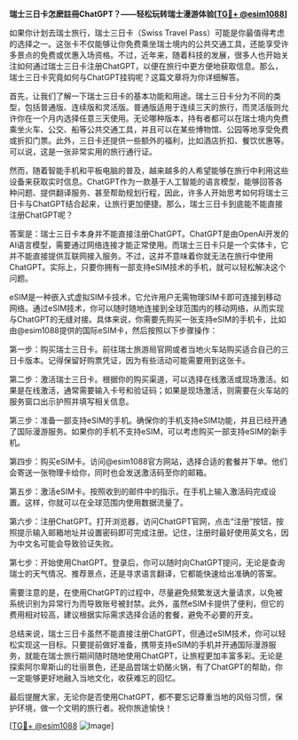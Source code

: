 **瑞士三日卡怎麽註冊ChatGPT？——轻松玩转瑞士漫游体验[[TG💪+ @esim1088](https://t.me/s/esim1088)]**

如果你计划去瑞士旅行，瑞士三日卡（Swiss Travel Pass）可能是你最值得考虑的选择之一。这张卡不仅能够让你免费乘坐瑞士境内的公共交通工具，还能享受许多景点的免费或优惠入场资格。不过，近年来，随着科技的发展，很多人也开始关注如何通过瑞士三日卡注册ChatGPT，以便在旅行中更方便地获取信息。那么，瑞士三日卡究竟如何与ChatGPT挂钩呢？这篇文章将为你详细解答。

首先，让我们了解一下瑞士三日卡的基本功能和用途。瑞士三日卡分为不同的类型，包括普通版、连续版和灵活版。普通版适用于连续三天的旅行，而灵活版则允许你在一个月内选择任意三天使用。无论哪种版本，持有者都可以在瑞士境内免费乘坐火车、公交、船等公共交通工具，并且可以在某些博物馆、公园等地享受免费或折扣门票。此外，三日卡还提供一些额外的福利，比如酒店折扣、餐饮优惠等。可以说，这是一张非常实用的旅行通行证。

然而，随着智能手机和平板电脑的普及，越来越多的人希望能够在旅行中利用这些设备来获取实时信息。ChatGPT作为一款基于人工智能的语言模型，能够回答各种问题、提供翻译服务、甚至帮助规划行程，因此，许多人开始思考如何将瑞士三日卡与ChatGPT结合起来，让旅行更加便捷。那么，瑞士三日卡到底能不能直接注册ChatGPT呢？

答案是：瑞士三日卡本身并不能直接注册ChatGPT。ChatGPT是由OpenAI开发的AI语言模型，需要通过网络连接才能正常使用。而瑞士三日卡只是一个实体卡，它并不能直接提供互联网接入服务。不过，这并不意味着你就无法在旅行中使用ChatGPT。实际上，只要你拥有一部支持eSIM技术的手机，就可以轻松解决这个问题。

eSIM是一种嵌入式虚拟SIM卡技术，它允许用户无需物理SIM卡即可连接到移动网络。通过eSIM技术，你可以随时随地连接到全球范围内的移动网络，从而实现与ChatGPT的无缝对接。具体来说，你需要先购买一张支持eSIM的手机卡，比如由@esim1088提供的国际eSIM卡，然后按照以下步骤操作：

第一步：购买瑞士三日卡。前往瑞士旅游局官网或者当地火车站购买适合自己的三日卡版本。记得保留好购票凭证，因为有些活动可能需要用到这张卡。

第二步：激活瑞士三日卡。根据你的购买渠道，可以选择在线激活或现场激活。如果是在线激活，通常需要输入卡号和验证码；如果是现场激活，则需要在火车站的服务窗口出示护照并填写相关信息。

第三步：准备一部支持eSIM的手机。确保你的手机支持eSIM功能，并且已经开通了国际漫游服务。如果你的手机不支持eSIM，可以考虑购买一部支持eSIM的新手机。

第四步：购买eSIM卡。访问@esim1088官方网站，选择合适的套餐并下单。他们会寄送一张物理卡给你，同时也会发送激活码至你的邮箱。

第五步：激活eSIM卡。按照收到的邮件中的指示，在手机上输入激活码完成设置。这样，你就可以在全球范围内使用数据流量了。

第六步：注册ChatGPT。打开浏览器，访问ChatGPT官网，点击“注册”按钮，按照提示输入邮箱地址并设置密码即可完成注册。记住，注册时最好使用英文名，因为中文名可能会导致验证失败。

第七步：开始使用ChatGPT。登录后，你可以随时向ChatGPT提问，无论是查询瑞士的天气情况、推荐景点，还是寻求语言翻译，它都能快速给出准确的答案。

需要注意的是，在使用ChatGPT的过程中，尽量避免频繁发送大量请求，以免被系统识别为异常行为而导致账号被封禁。此外，虽然eSIM卡提供了便利，但它的费用相对较高，建议根据实际需求选择合适的套餐，避免不必要的开支。

总结来说，瑞士三日卡虽然不能直接注册ChatGPT，但通过eSIM技术，你可以轻松实现这一目标。只要提前做好准备，携带支持eSIM的手机并开通国际漫游服务，就能在瑞士旅行期间随时随地使用ChatGPT，让旅程更加丰富多彩。无论是探索阿尔卑斯山的壮丽景色，还是品尝瑞士奶酪火锅，有了ChatGPT的帮助，你一定能够更好地融入当地文化，收获难忘的回忆。

最后提醒大家，无论你是否使用ChatGPT，都不要忘记尊重当地的风俗习惯，保护环境，做一个文明的旅行者。祝你旅途愉快！

[[TG💪+ @esim1088](https://t.me/s/esim1088) ![Image](https://i.postimg.cc/4NQfJmqS/Snipaste-2025-05-13-00-14-12.png)]